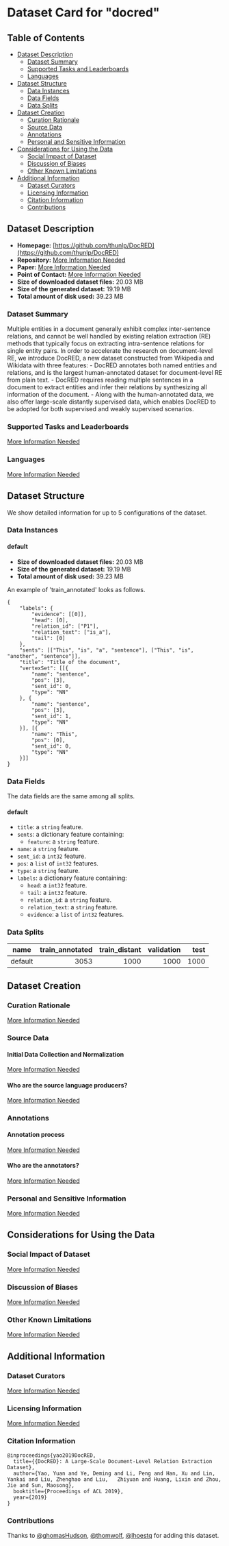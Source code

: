 ---
---

# Dataset Card for "docred"

## Table of Contents
- [Dataset Description](#dataset-description)
  - [Dataset Summary](#dataset-summary)
  - [Supported Tasks and Leaderboards](#supported-tasks-and-leaderboards)
  - [Languages](#languages)
- [Dataset Structure](#dataset-structure)
  - [Data Instances](#data-instances)
  - [Data Fields](#data-fields)
  - [Data Splits](#data-splits)
- [Dataset Creation](#dataset-creation)
  - [Curation Rationale](#curation-rationale)
  - [Source Data](#source-data)
  - [Annotations](#annotations)
  - [Personal and Sensitive Information](#personal-and-sensitive-information)
- [Considerations for Using the Data](#considerations-for-using-the-data)
  - [Social Impact of Dataset](#social-impact-of-dataset)
  - [Discussion of Biases](#discussion-of-biases)
  - [Other Known Limitations](#other-known-limitations)
- [Additional Information](#additional-information)
  - [Dataset Curators](#dataset-curators)
  - [Licensing Information](#licensing-information)
  - [Citation Information](#citation-information)
  - [Contributions](#contributions)

## Dataset Description

- **Homepage:** [https://github.com/thunlp/DocRED](https://github.com/thunlp/DocRED)
- **Repository:** [More Information Needed](https://github.com/huggingface/datasets/blob/master/CONTRIBUTING.md#how-to-contribute-to-the-dataset-cards)
- **Paper:** [More Information Needed](https://github.com/huggingface/datasets/blob/master/CONTRIBUTING.md#how-to-contribute-to-the-dataset-cards)
- **Point of Contact:** [More Information Needed](https://github.com/huggingface/datasets/blob/master/CONTRIBUTING.md#how-to-contribute-to-the-dataset-cards)
- **Size of downloaded dataset files:** 20.03 MB
- **Size of the generated dataset:** 19.19 MB
- **Total amount of disk used:** 39.23 MB

### Dataset Summary

Multiple entities in a document generally exhibit complex inter-sentence relations, and cannot be well handled by existing relation extraction (RE) methods that typically focus on extracting intra-sentence relations for single entity pairs. In order to accelerate the research on document-level RE, we introduce DocRED, a new dataset constructed from Wikipedia and Wikidata with three features:
    - DocRED annotates both named entities and relations, and is the largest human-annotated dataset for document-level RE from plain text.
    - DocRED requires reading multiple sentences in a document to extract entities and infer their relations by synthesizing all information of the document.
    - Along with the human-annotated data, we also offer large-scale distantly supervised data, which enables DocRED to be adopted for both supervised and weakly supervised scenarios.

### Supported Tasks and Leaderboards

[More Information Needed](https://github.com/huggingface/datasets/blob/master/CONTRIBUTING.md#how-to-contribute-to-the-dataset-cards)

### Languages

[More Information Needed](https://github.com/huggingface/datasets/blob/master/CONTRIBUTING.md#how-to-contribute-to-the-dataset-cards)

## Dataset Structure

We show detailed information for up to 5 configurations of the dataset.

### Data Instances

#### default

- **Size of downloaded dataset files:** 20.03 MB
- **Size of the generated dataset:** 19.19 MB
- **Total amount of disk used:** 39.23 MB

An example of 'train_annotated' looks as follows.
```
{
    "labels": {
        "evidence": [[0]],
        "head": [0],
        "relation_id": ["P1"],
        "relation_text": ["is_a"],
        "tail": [0]
    },
    "sents": [["This", "is", "a", "sentence"], ["This", "is", "another", "sentence"]],
    "title": "Title of the document",
    "vertexSet": [[{
        "name": "sentence",
        "pos": [3],
        "sent_id": 0,
        "type": "NN"
    }, {
        "name": "sentence",
        "pos": [3],
        "sent_id": 1,
        "type": "NN"
    }], [{
        "name": "This",
        "pos": [0],
        "sent_id": 0,
        "type": "NN"
    }]]
}
```

### Data Fields

The data fields are the same among all splits.

#### default
- `title`: a `string` feature.
- `sents`: a dictionary feature containing:
  - `feature`: a `string` feature.
- `name`: a `string` feature.
- `sent_id`: a `int32` feature.
- `pos`: a `list` of `int32` features.
- `type`: a `string` feature.
- `labels`: a dictionary feature containing:
  - `head`: a `int32` feature.
  - `tail`: a `int32` feature.
  - `relation_id`: a `string` feature.
  - `relation_text`: a `string` feature.
  - `evidence`: a `list` of `int32` features.

### Data Splits

| name  |train_annotated|train_distant|validation|test|
|-------|--------------:|------------:|---------:|---:|
|default|           3053|         1000|      1000|1000|

## Dataset Creation

### Curation Rationale

[More Information Needed](https://github.com/huggingface/datasets/blob/master/CONTRIBUTING.md#how-to-contribute-to-the-dataset-cards)

### Source Data

#### Initial Data Collection and Normalization

[More Information Needed](https://github.com/huggingface/datasets/blob/master/CONTRIBUTING.md#how-to-contribute-to-the-dataset-cards)

#### Who are the source language producers?

[More Information Needed](https://github.com/huggingface/datasets/blob/master/CONTRIBUTING.md#how-to-contribute-to-the-dataset-cards)

### Annotations

#### Annotation process

[More Information Needed](https://github.com/huggingface/datasets/blob/master/CONTRIBUTING.md#how-to-contribute-to-the-dataset-cards)

#### Who are the annotators?

[More Information Needed](https://github.com/huggingface/datasets/blob/master/CONTRIBUTING.md#how-to-contribute-to-the-dataset-cards)

### Personal and Sensitive Information

[More Information Needed](https://github.com/huggingface/datasets/blob/master/CONTRIBUTING.md#how-to-contribute-to-the-dataset-cards)

## Considerations for Using the Data

### Social Impact of Dataset

[More Information Needed](https://github.com/huggingface/datasets/blob/master/CONTRIBUTING.md#how-to-contribute-to-the-dataset-cards)

### Discussion of Biases

[More Information Needed](https://github.com/huggingface/datasets/blob/master/CONTRIBUTING.md#how-to-contribute-to-the-dataset-cards)

### Other Known Limitations

[More Information Needed](https://github.com/huggingface/datasets/blob/master/CONTRIBUTING.md#how-to-contribute-to-the-dataset-cards)

## Additional Information

### Dataset Curators

[More Information Needed](https://github.com/huggingface/datasets/blob/master/CONTRIBUTING.md#how-to-contribute-to-the-dataset-cards)

### Licensing Information

[More Information Needed](https://github.com/huggingface/datasets/blob/master/CONTRIBUTING.md#how-to-contribute-to-the-dataset-cards)

### Citation Information

```
@inproceedings{yao2019DocRED,
  title={{DocRED}: A Large-Scale Document-Level Relation Extraction Dataset},
  author={Yao, Yuan and Ye, Deming and Li, Peng and Han, Xu and Lin, Yankai and Liu, Zhenghao and Liu,   Zhiyuan and Huang, Lixin and Zhou, Jie and Sun, Maosong},
  booktitle={Proceedings of ACL 2019},
  year={2019}
}

```


### Contributions

Thanks to [@ghomasHudson](https://github.com/ghomasHudson), [@thomwolf](https://github.com/thomwolf), [@lhoestq](https://github.com/lhoestq) for adding this dataset.